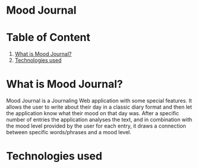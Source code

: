 # Mood Journal

<h1>Table of Content</h1>
<ol>
    <li><a href="#subject1">What is Mood Journal?</a></li>
    <li><a href="#subject2">Technologies used</a></li>
</ol>

<h1 id="subject1"> What is Mood Journal? </h1>
<p> Mood Journal is a Journaling Web application with some special features. It allows the user to write about their day in a classic diary format and then let the application know what their mood on that day was. After a specific number of entries the application analyses the text, and in combination with the mood level provided by the user for each entry, it draws a connection between specific words/phrases and a mood level. </p>

<h1 id="subject2">Technologies used</h2>

